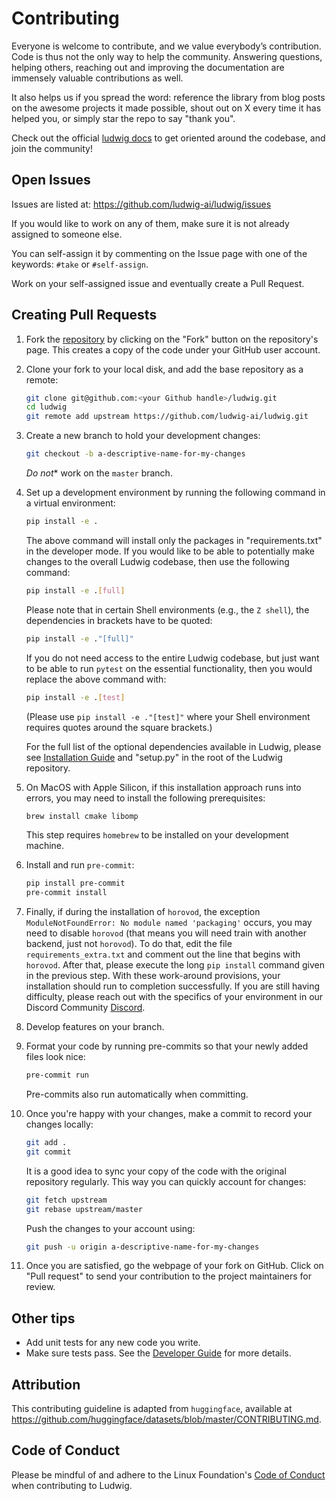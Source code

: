 # Contributing

Everyone is welcome to contribute, and we value everybody’s contribution. Code is thus not the only
way to help the community. Answering questions, helping others, reaching out and improving the
documentation are immensely valuable contributions as well.

It also helps us if you spread the word: reference the library from blog posts on the awesome
projects it made possible, shout out on X every time it has helped you, or simply star the
repo to say "thank you".

Check out the official [ludwig docs](https://ludwig-ai.github.io/ludwig-docs/) to get oriented
around the codebase, and join the community!

## Open Issues

Issues are listed at: <https://github.com/ludwig-ai/ludwig/issues>

If you would like to work on any of them, make sure it is not already assigned to someone else.

You can self-assign it by commenting on the Issue page with one of the keywords: `#take` or
`#self-assign`.

Work on your self-assigned issue and eventually create a Pull Request.

## Creating Pull Requests

1. Fork the [repository](https://github.com/ludwig-ai/ludwig) by clicking on the "Fork" button on
   the repository's page. This creates a copy of the code under your GitHub user account.

1. Clone your fork to your local disk, and add the base repository as a remote:

   ```bash
   git clone git@github.com:<your Github handle>/ludwig.git
   cd ludwig
   git remote add upstream https://github.com/ludwig-ai/ludwig.git
   ```

1. Create a new branch to hold your development changes:

   ```bash
   git checkout -b a-descriptive-name-for-my-changes
   ```

   *Do not*\* work on the `master` branch.

1. Set up a development environment by running the following command in a virtual environment:

   ```bash
   pip install -e .
   ```

   The above command will install only the packages in "requirements.txt" in the developer mode.  If you would like to
   be able to potentially make changes to the overall Ludwig codebase, then use the following command:

   ```bash
   pip install -e .[full]
   ```

   Please note that in certain Shell environments (e.g., the `Z shell`), the dependencies in brackets have to be quoted:

   ```bash
   pip install -e ."[full]"
   ```

   If you do not need access to the entire Ludwig codebase, but just want to be able to run `pytest` on the essential
   functionality, then you would replace the above command with:

   ```bash
   pip install -e .[test]
   ```

   (Please use `pip install -e ."[test]"` where your Shell environment requires quotes around the square brackets.)

   For the full list of the optional dependencies available in Ludwig, please see
   [Installation Guide](https://ludwig.ai/latest/getting_started/installation/) and "setup.py" in the root of the Ludwig
   repository.

1. On MacOS with Apple Silicon, if this installation approach runs into errors, you may need to install the following
   prerequisites:

   ```bash
   brew install cmake libomp
   ```

   This step requires `homebrew` to be installed on your development machine.

1. Install and run `pre-commit`:

   ```bash
   pip install pre-commit
   pre-commit install
   ```

1. Finally, if during the installation of `horovod`, the exception `ModuleNotFoundError: No module named 'packaging'`
   occurs, you may need to disable `horovod` (that means you will need train with another backend, just not `horovod`).
   To do that, edit the file `requirements_extra.txt` and comment out the line that begins with `horovod`.  After that,
   please execute the long `pip install` command given in the previous step.  With these work-around provisions, your
   installation should run to completion successfully.  If you are still having difficulty, please reach out with the
   specifics of your environment in our Discord Community [Discord](https://discord.gg/CBgdrGnZjy).

1. Develop features on your branch.

1. Format your code by running pre-commits so that your newly added files look nice:

   ```bash
   pre-commit run
   ```

   Pre-commits also run automatically when committing.

1. Once you're happy with your changes, make a commit to record your changes locally:

   ```bash
   git add .
   git commit
   ```

   It is a good idea to sync your copy of the code with the original repository regularly. This
   way you can quickly account for changes:

   ```bash
   git fetch upstream
   git rebase upstream/master
   ```

   Push the changes to your account using:

   ```bash
   git push -u origin a-descriptive-name-for-my-changes
   ```

1. Once you are satisfied, go the webpage of your fork on GitHub. Click on "Pull request" to send
   your contribution to the project maintainers for review.

## Other tips

- Add unit tests for any new code you write.
- Make sure tests pass. See the [Developer Guide](https://ludwig-ai.github.io/ludwig-docs/latest/developer_guide/style_guidelines_and_tests/) for more details.

## Attribution

This contributing guideline is adapted from `huggingface`, available at <https://github.com/huggingface/datasets/blob/master/CONTRIBUTING.md>.

## Code of Conduct

Please be mindful of and adhere to the Linux Foundation's
[Code of Conduct](https://lfprojects.org/policies/code-of-conduct) when contributing to Ludwig.

